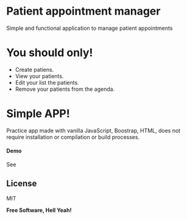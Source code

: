# Patient appointment manager

Simple and functional application to manage patient appointments


# You should only!

  - Create patiens.
  - View your patients.
  - Edit your list the patients.
  - Remove your patients from the agenda.
  
# Simple APP!
Practice app made with vanilla JavaScript, Boostrap, HTML, does not require installation or compilation or build processes.


#### Demo

See []()




License
----

MIT


**Free Software, Hell Yeah!**


